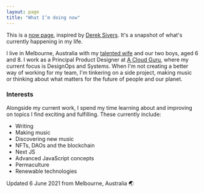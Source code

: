 ```yaml
---
layout: page
title: "What I’m doing now"
---
```


This is a [now page](https://nownownow.com/about), inspired by [Derek Sivers](https://sive.rs/now). It's a snapshot of what's currently happening in my life.

I live in Melbourne, Australia with my [talented wife](https://instagram.com/maryannemoodie) and our two boys, aged 6 and 8. I work as a Principal Product Designer at [A Cloud Guru](http://acloud.guru), where my current focus is DesignOps and Systems. When I'm not creating a better way of working for my team, I'm tinkering on a side project, making music or thinking about what matters for the future of people and our planet.

### Interests

Alongside my current work, I spend my time learning about and improving on topics I find exciting and fulfilling. These currently include:

- Writing
- Making music
- Discovering new music
- NFTs, DAOs and the blockchain
- Next JS
- Advanced JavaScript concepts
- Permaculture
- Renewable technologies

<p class="text-sm metadata">Updated 6 June 2021 from Melbourne, Australia 🌏</p>

